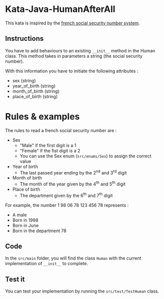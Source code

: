 # Kata-Java-HumanAfterAll
This kata is inspired by the [french social security number system](https://en.wikipedia.org/wiki/INSEE_code).

## Instructions
You have to add behaviours to an existing `__init__` method in the Human class.
This method takes in parameters a string (the social security number).

With this information you have to initiate the following attributes :
- sex (string)
- year_of_birth (string)
- month_of_birth (string)
- place_of_birth (string)

# Rules & examples
The rules to read a french social security number are :
- Sex
    - "Male" if the first digit is a 1
    - "Female" if the fist digit is a 2
    - You can use the Sex enum (`src/enums/Sex`) to assign the correct value
- Year of birth
    - The last passed year ending by the 2<sup>nd</sup> and 3<sup>rd</sup> digit
- Month of birth
    - The month of the year given by the 4<sup>th</sup> and 5<sup>th</sup> digit
- Place of birth
    - The department given by the 6<sup>th</sup> and 7<sup>th</sup> digit
    
For example, the number 1 98 06 78 123 456 78 represents :
- A male
- Born in 1998
- Born in June
- Born in the department 78

## Code
In the `src/main` folder, you will find the class `Human` with the current implementation of `__init__` to complete.

## Test it
You can test your implementation by running the `src/test/TestHuman` class.